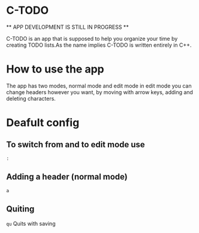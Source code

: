 # C-TODO
** APP DEVELOPMENT IS STILL IN PROGRESS **

C-TODO is an app that is supposed to help you organize your time by creating
TODO lists.As the name implies C-TODO is written entirely in C++.

# How to use the app 
The app has two modes, normal mode and edit mode in edit mode you can change
headers however you want, by moving with arrow keys, adding and deleting 
characters.

# Deafult config

## To switch from and to edit mode use
```:```

## Adding a header (normal mode) 
```a```

## Quiting
```qu``` Quits with saving
